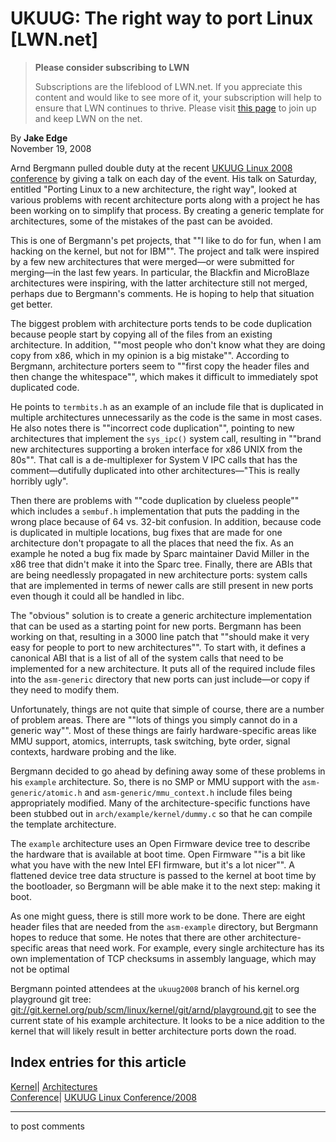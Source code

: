# UKUUG: The right way to port Linux [LWN.net]

> **Please consider subscribing to LWN**
> 
> Subscriptions are the lifeblood of LWN.net. If you appreciate this content and would like to see more of it, your subscription will help to ensure that LWN continues to thrive. Please visit [this page](/Promo/nst-nag1/subscribe) to join up and keep LWN on the net. 

By **Jake Edge**  
November 19, 2008 

Arnd Bergmann pulled double duty at the recent [UKUUG Linux 2008 conference](http://www.ukuug.org/events/linux2008/) by giving a talk on each day of the event. His talk on Saturday, entitled "Porting Linux to a new architecture, the right way", looked at various problems with recent architecture ports along with a project he has been working on to simplify that process. By creating a generic template for architectures, some of the mistakes of the past can be avoided. 

This is one of Bergmann's pet projects, that ""I like to do for fun, when I am hacking on the kernel, but not for IBM"". The project and talk were inspired by a few new architectures that were merged—or were submitted for merging—in the last few years. In particular, the Blackfin and MicroBlaze architectures were inspiring, with the latter architecture still not merged, perhaps due to Bergmann's comments. He is hoping to help that situation get better. 

The biggest problem with architecture ports tends to be code duplication because people start by copying all of the files from an existing architecture. In addition, ""most people who don't know what they are doing copy from x86, which in my opinion is a big mistake"". According to Bergmann, architecture porters seem to ""first copy the header files and then change the whitespace"", which makes it difficult to immediately spot duplicated code. 

He points to `termbits.h` as an example of an include file that is duplicated in multiple architectures unnecessarily as the code is the same in most cases. He also notes there is ""incorrect code duplication"", pointing to new architectures that implement the `sys_ipc()` system call, resulting in ""brand new architectures supporting a broken interface for x86 UNIX from the 80s"". That call is a de-multiplexer for System V IPC calls that has the comment—dutifully duplicated into other architectures—"This is really horribly ugly". 

Then there are problems with ""code duplication by clueless people"" which includes a `sembuf.h` implementation that puts the padding in the wrong place because of 64 vs. 32-bit confusion. In addition, because code is duplicated in multiple locations, bug fixes that are made for one architecture don't propagate to all the places that need the fix. As an example he noted a bug fix made by Sparc maintainer David Miller in the x86 tree that didn't make it into the Sparc tree. Finally, there are ABIs that are being needlessly propagated in new architecture ports: system calls that are implemented in terms of newer calls are still present in new ports even though it could all be handled in libc. 

The "obvious" solution is to create a generic architecture implementation that can be used as a starting point for new ports. Bergmann has been working on that, resulting in a 3000 line patch that ""should make it very easy for people to port to new architectures"". To start with, it defines a canonical ABI that is a list of all of the system calls that need to be implemented for a new architecture. It puts all of the required include files into the `asm-generic` directory that new ports can just include—or copy if they need to modify them. 

Unfortunately, things are not quite that simple of course, there are a number of problem areas. There are ""lots of things you simply cannot do in a generic way"". Most of these things are fairly hardware-specific areas like MMU support, atomics, interrupts, task switching, byte order, signal contexts, hardware probing and the like. 

Bergmann decided to go ahead by defining away some of these problems in his `example` architecture. So, there is no SMP or MMU support with the `asm-generic/atomic.h` and `asm-generic/mmu_context.h` include files being appropriately modified. Many of the architecture-specific functions have been stubbed out in `arch/example/kernel/dummy.c` so that he can compile the template architecture. 

The `example` architecture uses an Open Firmware device tree to describe the hardware that is available at boot time. Open Firmware ""is a bit like what you have with the new Intel EFI firmware, but it's a lot nicer"". A flattened device tree data structure is passed to the kernel at boot time by the bootloader, so Bergmann will be able make it to the next step: making it boot. 

As one might guess, there is still more work to be done. There are eight header files that are needed from the `asm-example` directory, but Bergmann hopes to reduce that some. He notes that there are other architecture-specific areas that need work. For example, every single architecture has its own implementation of TCP checksums in assembly language, which may not be optimal 

Bergmann pointed attendees at the `ukuug2008` branch of his kernel.org playground git tree: [git://git.kernel.org/pub/scm/linux/kernel/git/arnd/playground.git](http://git.kernel.org/?p=linux/kernel/git/arnd/playground.git;a=shortlog;h=ukuug2008) to see the current state of his example architecture. It looks to be a nice addition to the kernel that will likely result in better architecture ports down the road. 

  
Index entries for this article  
---  
[Kernel](/Kernel/Index)| [Architectures](/Kernel/Index#Architectures)  
[Conference](/Archives/ConferenceIndex/)| [UKUUG Linux Conference/2008](/Archives/ConferenceIndex/#UKUUG_Linux_Conference-2008)  
  


* * *

to post comments 
